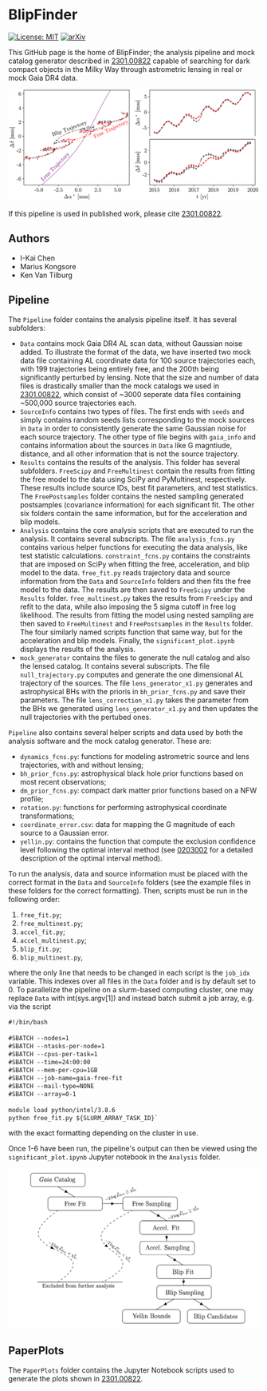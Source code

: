# BlipFinder
[![License: MIT](https://img.shields.io/badge/License-MIT-yellow.svg)](https://opensource.org/licenses/MIT)
[![arXiv](https://img.shields.io/badge/arXiv-2301.00822%20-green.svg)](https://arxiv.org/abs/2301.00822)

This GitHub page is the home of BlipFinder; the analysis pipeline and mock catalog generator described in [2301.00822](https://arxiv.org/abs/2301.00822) capable of searching for dark compact objects in the Milky Way through astrometric lensing in real or mock Gaia DR4 data.

![RingFlux](/PaperPlots/source_dynamics_plot.png "An example of astrometric lensing. A gravitional lens (purple) approaches a source freely propagating across the sky (red). If the lens is in the foreground relative to the faraway observer, the lens will deflect the apparent path of the star (black).")

If this pipeline is used in published work, please cite [2301.00822](https://arxiv.org/abs/2301.00822).

## Authors

- I-Kai Chen
- Marius Kongsore
- Ken Van Tilburg

## Pipeline

The `Pipeline` folder contains the analysis pipeline itself. It has several subfolders:
- `Data` contains mock Gaia DR4 AL scan data, without Gaussian noise added. To illustrate the format of the data, we have inserted two mock data file containing AL coordinate data for 100 source trajectories each, with 199 trajectories being entirely free, and the 200th being significantly perturbed by lensing. Note that the size and number of data files is drastically smaller than the mock catalogs we used in [2301.00822](https://arxiv.org/abs/2301.00822), which consist of ~3000 seperate data files containing ~500,000 source trajectories each.
- `SourceInfo` contains two types of files. The first ends with `seeds` and simply contains random seeds lists corresponding to the mock sources in `Data` in order to consistently generate the same Gaussian noise for each source trajectory. The other type of file begins with `gaia_info` and contains information about the sources in `Data` like G magntiude, distance, and all other information that is not the source trajectory.
- `Results` contains the results of the analysis. This folder has several subfolders. `FreeScipy` and `FreeMultinest` contain the results from fitting the free model to the data using SciPy and PyMultinest, respectively. These results include source IDs, best fit parameters, and test statistics. The `FreePostsamples` folder contains the nested sampling generated postsamples (covariance information) for each significant fit. The other six folders contain the same information, but for the acceleration and blip models.
- `Analysis` contains the core analysis scripts that are executed to run the analysis. It contains several subscripts. The file `analysis_fcns.py` contains various helper functions for executing the data analysis, like test statistic calculations. `constraint_fcns.py` contains the constraints that are imposed on SciPy when fitting the free, acceleration, and blip model to the data. `free_fit.py` reads trajectory data and source information from the `Data` and `SourceInfo` folders and then fits the free model to the data. The results are then saved to `FreeScipy` under the `Results` folder. `free_multinest.py` takes the results from `FreeScipy` and refit to the data, while also imposing the 5 sigma cutoff in free log likelihood. The results from fitting the model using nested sampling are then saved to `FreeMultinest` and `FreePostsamples` in the `Results` folder. The four similarly named scripts function that same way, but for the acceleration and blip models. Finally, the `significant_plot.ipynb` displays the results of the analysis.
- `mock_generator` contains the files to generate the null catalog and also the lensed catalog. It contains several subscripts. The file `null_trajectory.py` computes and generate the one dimensional AL trajectory of the sources. The file `lens_generator_x1.py` generates and astrophysical BHs with the prioris in `bh_prior_fcns.py` and save their parameters. The file `lens_correction_x1.py` takes the parameter from the BHs we generated using `lens_generator_x1.py` and then updates the null trajectories with the pertubed ones.

`Pipeline` also contains several helper scripts and data used by both the analysis software and the mock catalog generator. These are:
- `dynamics_fcns.py`: functions for modeling astrometric source and lens trajectories, with and without lensing;
- `bh_prior_fcns.py`: astrophysical black hole prior functions based on most recent observations;
- `dm_prior_fcns.py`: compact dark matter prior functions based on a NFW profile;
- `rotation.py`: functions for performing astrophysical coordinate transformations;
- `coordinate_error.csv`: data for mapping the G magnitude of each source to a Gaussian error.
- `yellin.py`: contains the function that compute the exclusion confidence level following the optimal interval method (see [0203002](https://arxiv.org/abs/physics/0203002) for a detailed description of the optimal interval method).

To run the analysis, data and source information must be placed with the correct format in the `Data` and `SourceInfo` folders (see the example files in these folders for the correct formatting). Then, scripts must be run in the following order:
1. `free_fit.py`;
2. `free_multinest.py`;
3. `accel_fit.py`;
4. `accel_multinest.py`;
5. `blip_fit.py`;
6. `blip_multinest.py`,

where the only line that needs to be changed in each script is the `job_idx` variable. This indexes over all files in the `Data` folder and is by default set to 0. To parallelize the pipeline on a slurm-based computing cluster, one may replace `Data` with int(sys.argv[1]) and instead batch submit a job array, e.g. via the script

````
#!/bin/bash

#SBATCH --nodes=1
#SBATCH --ntasks-per-node=1
#SBATCH --cpus-per-task=1
#SBATCH --time=24:00:00
#SBATCH --mem-per-cpu=1GB
#SBATCH --job-name=gaia-free-fit
#SBATCH --mail-type=NONE
#SBATCH --array=0-1

module load python/intel/3.8.6
python free_fit.py ${SLURM_ARRAY_TASK_ID}`
````

with the exact formatting depending on the cluster in use.

Once 1-6 have been run, the pipeline's output can then be viewed using the `significant_plot.ipynb` Jupyter notebook in the `Analysis` folder.

![RingFlux](/PaperPlots/blipfinder-pipeline.png "A flowchart depiction of the analysis pipeline.")

## PaperPlots

The `PaperPlots` folder contains the Jupyter Notebook scripts used to generate the plots shown in [2301.00822](https://arxiv.org/abs/2301.00822).
